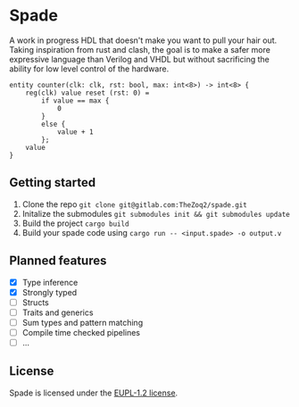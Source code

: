 # Spade

A work in progress HDL that doesn't make you want to pull your hair out. Taking
inspiration from rust and clash, the goal is to make a safer more expressive
language than Verilog and VHDL but without sacrificing the ability for low
level control of the hardware.

```
entity counter(clk: clk, rst: bool, max: int<8>) -> int<8> {
    reg(clk) value reset (rst: 0) =
        if value == max {
            0
        }
        else {
            value + 1
        };
    value
}
```

## Getting started
1. Clone the repo `git clone git@gitlab.com:TheZoq2/spade.git`
2. Initalize the submodules `git submodules init && git submodules update`
3. Build the project `cargo build`
4. Build your spade code using `cargo run -- <input.spade> -o output.v`

## Planned features

- [x] Type inference
- [x] Strongly typed
- [ ] Structs
- [ ] Traits and generics
- [ ] Sum types and pattern matching
- [ ] Compile time checked pipelines
- [ ] ...

## License

Spade is licensed under the [EUPL-1.2 license](LICENSE.txt).
